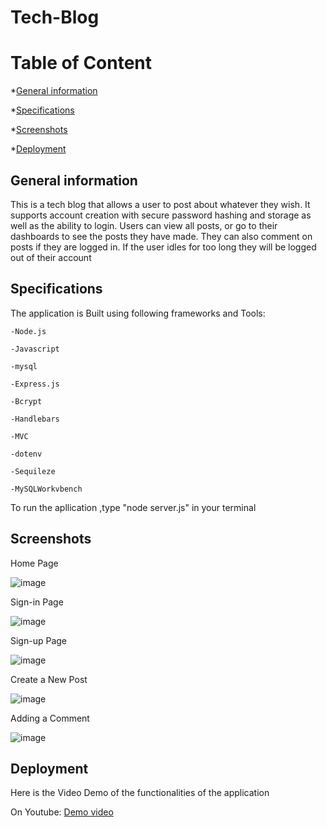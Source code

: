 # Tech-Blog
# Table of Content
*[General information](#general-information)

*[Specifications](#specifications)

*[Screenshots](#screenshots)

*[Deployment](#deployment)


## General information
This is a tech blog that allows a user to post about whatever they wish. It supports account creation with secure password hashing and storage as well as the ability to login. Users can view all posts, or go to their dashboards to see the posts they have made. They can also comment on posts if they are logged in. If the user idles for too long they will be logged out of their account

## Specifications

The application is Built using following frameworks and Tools:

    -Node.js

    -Javascript

    -mysql

    -Express.js
    
    -Bcrypt

    -Handlebars

    -MVC
    
    -dotenv

    -Sequileze

    -MySQLWorkvbench


To run the apllication ,type "node server.js" in your terminal


## Screenshots

Home Page

![image](https://user-images.githubusercontent.com/77184762/124392207-50a9bf00-dcc2-11eb-96c3-f8f5124f5136.png)

Sign-in Page 

![image](https://user-images.githubusercontent.com/77184762/124392269-8ea6e300-dcc2-11eb-8c76-ae56bf8d48b3.png)

Sign-up Page

![image](https://user-images.githubusercontent.com/77184762/124392313-c9a91680-dcc2-11eb-9009-f2a3bf453b07.png)

Create a New Post

![image](https://user-images.githubusercontent.com/77184762/124392361-12f96600-dcc3-11eb-8f52-f1298a88e8aa.png)

Adding a Comment

![image](https://user-images.githubusercontent.com/77184762/124392430-8a2efa00-dcc3-11eb-86fb-a0a71f911978.png)



## Deployment

Here is the Video Demo of the functionalities  of the application


On Youtube: [Demo video](https://youtu.be/SJ_0dnwNwNs)




